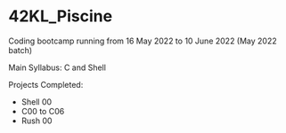 ﻿# 42KL_Piscine

Coding bootcamp running from 16 May 2022 to 10 June 2022 (May 2022 batch)

Main Syllabus: C and Shell

Projects Completed:
- Shell 00 
- C00 to C06
- Rush 00

